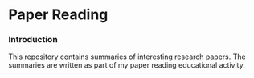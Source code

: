 # Paper Reading

### Introduction 
This repository contains summaries of interesting research papers. 
The summaries are written as part of my paper reading educational activity. 
